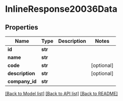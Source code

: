 # InlineResponse20036Data

## Properties
Name | Type | Description | Notes
------------ | ------------- | ------------- | -------------
**id** | **str** |  | 
**name** | **str** |  | 
**code** | **str** |  | [optional] 
**description** | **str** |  | [optional] 
**company_id** | **str** |  | 

[[Back to Model list]](../README.md#documentation-for-models) [[Back to API list]](../README.md#documentation-for-api-endpoints) [[Back to README]](../README.md)

